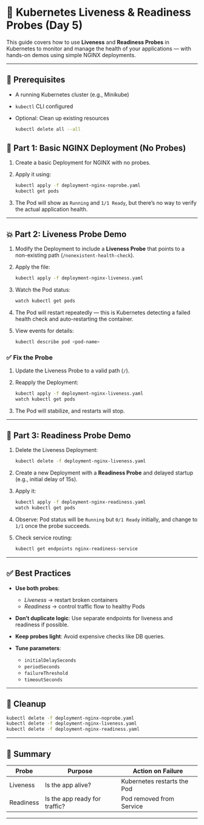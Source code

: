 # 🚦 Kubernetes Liveness & Readiness Probes (Day 5)

This guide covers how to use **Liveness** and **Readiness Probes** in Kubernetes to monitor and manage the health of your applications — with hands-on demos using simple NGINX deployments.

---

## 🧰 Prerequisites

* A running Kubernetes cluster (e.g., Minikube)
* `kubectl` CLI configured
* Optional: Clean up existing resources

  ```bash
  kubectl delete all --all
  ```


## 🧪 Part 1: Basic NGINX Deployment (No Probes)

1. Create a basic Deployment for NGINX with no probes.
2. Apply it using:

   ```bash
   kubectl apply -f deployment-nginx-noprobe.yaml
   kubectl get pods
   ```
3. The Pod will show as `Running` and `1/1 Ready`, but there’s no way to verify the actual application health.

---

## 💥 Part 2: Liveness Probe Demo

1. Modify the Deployment to include a **Liveness Probe** that points to a non-existing path (`/nonexistent-health-check`).
2. Apply the file:

   ```bash
   kubectl apply -f deployment-nginx-liveness.yaml
   ```
3. Watch the Pod status:

   ```bash
   watch kubectl get pods
   ```
4. The Pod will restart repeatedly — this is Kubernetes detecting a failed health check and auto-restarting the container.
5. View events for details:

   ```bash
   kubectl describe pod <pod-name>
   ```

### ✅ Fix the Probe

1. Update the Liveness Probe to a valid path (`/`).
2. Reapply the Deployment:

   ```bash
   kubectl apply -f deployment-nginx-liveness.yaml
   watch kubectl get pods
   ```
3. The Pod will stabilize, and restarts will stop.

---

## 🚦 Part 3: Readiness Probe Demo

1. Delete the Liveness Deployment:

   ```bash
   kubectl delete -f deployment-nginx-liveness.yaml
   ```
2. Create a new Deployment with a **Readiness Probe** and delayed startup (e.g., initial delay of 15s).
3. Apply it:

   ```bash
   kubectl apply -f deployment-nginx-readiness.yaml
   watch kubectl get pods
   ```
4. Observe: Pod status will be `Running` but `0/1 Ready` initially, and change to `1/1` once the probe succeeds.
5. Check service routing:

   ```bash
   kubectl get endpoints nginx-readiness-service
   ```

---

## ✅ Best Practices

* **Use both probes**:

  * *Liveness* → restart broken containers
  * *Readiness* → control traffic flow to healthy Pods

* **Don’t duplicate logic**:
  Use separate endpoints for liveness and readiness if possible.

* **Keep probes light**:
  Avoid expensive checks like DB queries.

* **Tune parameters**:

  * `initialDelaySeconds`
  * `periodSeconds`
  * `failureThreshold`
  * `timeoutSeconds`

---

## 🧹 Cleanup

```bash
kubectl delete -f deployment-nginx-noprobe.yaml
kubectl delete -f deployment-nginx-liveness.yaml
kubectl delete -f deployment-nginx-readiness.yaml
```

---

## 🎯 Summary

| Probe     | Purpose                       | Action on Failure           |
| --------- | ----------------------------- | --------------------------- |
| Liveness  | Is the app alive?             | Kubernetes restarts the Pod |
| Readiness | Is the app ready for traffic? | Pod removed from Service    |

---

